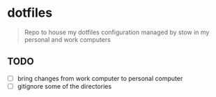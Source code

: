 # dotfiles
> Repo to house my dotfiles configuration managed by stow in my personal and work computers


## TODO
- [ ] bring changes from work computer to personal computer
- [ ] gitignore some of the directories
